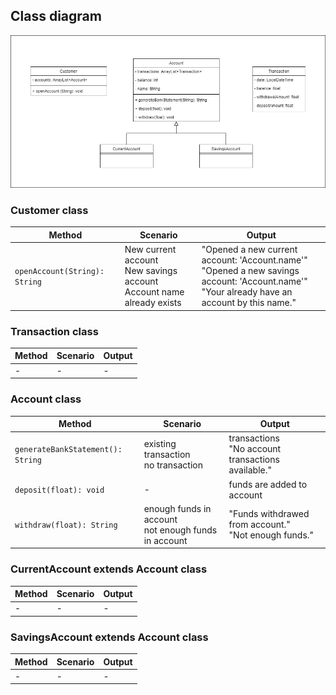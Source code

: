 ## Class diagram
![](./class_diagram.jpg)


### Customer class
| Method                        | Scenario                                                                    | Output                                                                                                                                             |
|-------------------------------|-----------------------------------------------------------------------------|----------------------------------------------------------------------------------------------------------------------------------------------------|
| `openAccount(String): String` | New current account<br/>New savings account<br/>Account name already exists | "Opened a new current account: 'Account.name'"<br/>"Opened a new savings account: 'Account.name'"<br/>"Your already have an account by this name." |


### Transaction class
| Method | Scenario | Output |
|--------|----------|--------|
| -      | -        | -      |


### Account class
| Method                            | Scenario                                                | Output                                                   |
|-----------------------------------|---------------------------------------------------------|----------------------------------------------------------|
| `generateBankStatement(): String` | existing transaction<br/>no transaction                 | transactions<br/>"No account transactions available."    |
| `deposit(float): void`            | -                                                       | funds are added to account                               |
| `withdraw(float): String`         | enough funds in account<br/>not enough funds in account | "Funds withdrawed from account."<br/>"Not enough funds." |


### CurrentAccount extends Account class
| Method | Scenario | Output |
|--------|----------|--------|
| -      | -        | -      |


### SavingsAccount extends Account class
| Method | Scenario | Output |
|--------|----------|--------|
| -      | -        | -      |